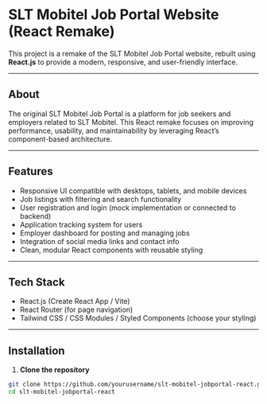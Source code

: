 # SLT Mobitel Job Portal Website (React Remake)

This project is a remake of the SLT Mobitel Job Portal website, rebuilt using **React.js** to provide a modern, responsive, and user-friendly interface.

---




## About

The original SLT Mobitel Job Portal is a platform for job seekers and employers related to SLT Mobitel. This React remake focuses on improving performance, usability, and maintainability by leveraging React’s component-based architecture.

---

## Features

- Responsive UI compatible with desktops, tablets, and mobile devices
- Job listings with filtering and search functionality
- User registration and login (mock implementation or connected to backend)
- Application tracking system for users
- Employer dashboard for posting and managing jobs
- Integration of social media links and contact info
- Clean, modular React components with reusable styling

---

## Tech Stack

- React.js (Create React App / Vite)
- React Router (for page navigation)
- Tailwind CSS / CSS Modules / Styled Components (choose your styling)


---

## Installation

1. **Clone the repository**

```bash
git clone https://github.com/yourusername/slt-mobitel-jobportal-react.git
cd slt-mobitel-jobportal-react

